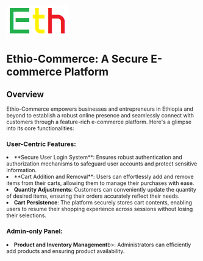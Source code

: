 ![preview](views/assets/img/logo.png)

# Ethio-Commerce: A Secure E-commerce Platform

## Overview

<p>Ethio-Commerce empowers businesses and entrepreneurs in Ethiopia and beyond to establish a robust online presence and seamlessly connect with customers through a feature-rich e-commerce platform. Here's a glimpse into its core functionalities:</p>

### User-Centric Features:
<li>**Secure User Login System**: Ensures robust authentication and authorization mechanisms to safeguard user accounts and protect sensitive information.</li>
<li>**Cart Addition and Removal**: Users can effortlessly add and remove items from their carts, allowing them to manage their purchases with ease.</li>
<li><b>Quantity Adjustments</b>: Customers can conveniently update the quantity of desired items, ensuring their orders accurately reflect their needs.</li>
<li><b>Cart Persistence</b>: The platform securely stores cart contents, enabling users to resume their shopping experience across sessions without losing their selections.</li>

### Admin-only Panel:
<li><b>Product and Inventory Management</b>b>: Administrators can efficiently add products and ensuring product availability.</li>

